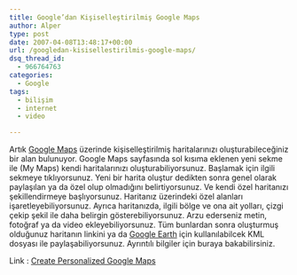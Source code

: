 ```yaml
---
title: Google’dan Kişiselleştirilmiş Google Maps
author: Alper
type: post
date: 2007-04-08T13:48:17+00:00
url: /googledan-kisisellestirilmis-google-maps/
dsq_thread_id:
  - 966764763
categories:
  - Google
tags:
  - bilişim
  - internet
  - video

---
```

Artık [Google Maps][1] üzerinde kişiselleştirilmiş haritalarınızı oluşturabileceğiniz bir alan bulunuyor. Google Maps sayfasında sol kısıma eklenen yeni sekme ile (My Maps) kendi haritalarınızı oluşturabiliyorsunuz. Başlamak için ilgili sekmeye tıklıyorsunuz. Yeni bir harita oluştur dedikten sonra genel olarak paylaşılan ya da özel olup olmadığını belirtiyorsunuz. Ve kendi özel haritanızı şekillendirmeye başlıyorsunuz. Haritanız üzerindeki özel alanları işaretleyebiliyorsunuz. Ayrıca haritanızda, ilgili bölge ve ona ait yolları, çizgi çekip şekil ile daha belirgin gösterebiliyorsunuz. Arzu ederseniz metin, fotoğraf ya da video ekleyebiliyorsunuz. Tüm bunlardan sonra oluşturmuş olduğunuz haritanın linkini ya da [Google Earth][2] için kullanılabilcek KML dosyası ile paylaşabiliyorsunuz. Ayrıntılı bilgiler için buraya bakabilirsiniz.

Link : [Create Personalized Google Maps][3]

 [1]: http://maps.google.com/
 [2]: http://earth.google.com/
 [3]: http://googlesystem.blogspot.com/2007/04/create-personalized-google-maps.html